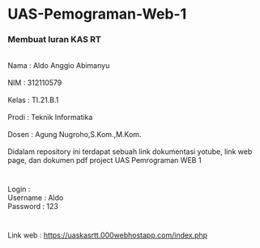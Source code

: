 # UAS-Pemograman-Web-1
 ### Membuat Iuran KAS RT
 <br>Nama   : Aldo Anggio Abimanyu <br>
 <br>NIM    : 312110579<br>
 <br>Kelas  : TI.21.B.1<br>
 <br>Prodi  : Teknik Informatika<br>
 <br>Dosen  : Agung Nugroho,S.Kom.,M.Kom.<br>
 <br>Didalam repository ini terdapat sebuah link dokumentasi yotube, link web page, dan dokumen pdf project UAS Pemrograman WEB 1<br>

 #
 Login :
 <br>Username : Aldo<br>
 Password : 123

 ###
 <br>Link web : https://uaskasrtt.000webhostapp.com/index.php<br>

 
